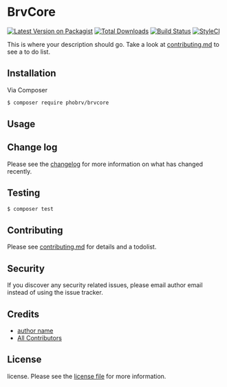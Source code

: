 # BrvCore

[![Latest Version on Packagist][ico-version]][link-packagist]
[![Total Downloads][ico-downloads]][link-downloads]
[![Build Status][ico-travis]][link-travis]
[![StyleCI][ico-styleci]][link-styleci]

This is where your description should go. Take a look at [contributing.md](contributing.md) to see a to do list.

## Installation

Via Composer

``` bash
$ composer require phobrv/brvcore
```

## Usage

## Change log

Please see the [changelog](changelog.md) for more information on what has changed recently.

## Testing

``` bash
$ composer test
```

## Contributing

Please see [contributing.md](contributing.md) for details and a todolist.

## Security

If you discover any security related issues, please email author email instead of using the issue tracker.

## Credits

- [author name][link-author]
- [All Contributors][link-contributors]

## License

license. Please see the [license file](license.md) for more information.

[ico-version]: https://img.shields.io/packagist/v/phobrv/brvcore.svg?style=flat-square
[ico-downloads]: https://img.shields.io/packagist/dt/phobrv/brvcore.svg?style=flat-square
[ico-travis]: https://img.shields.io/travis/phobrv/brvcore/master.svg?style=flat-square
[ico-styleci]: https://styleci.io/repos/12345678/shield

[link-packagist]: https://packagist.org/packages/phobrv/brvcore
[link-downloads]: https://packagist.org/packages/phobrv/brvcore
[link-travis]: https://travis-ci.org/phobrv/brvcore
[link-styleci]: https://styleci.io/repos/12345678
[link-author]: https://github.com/phobrv
[link-contributors]: ../../contributors
